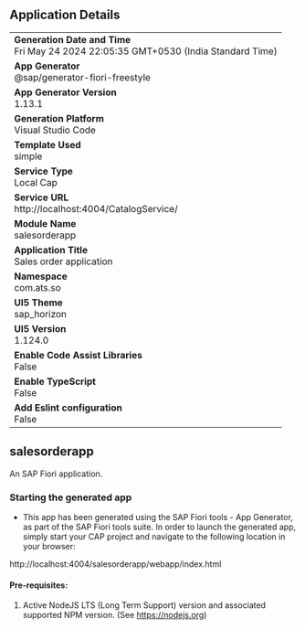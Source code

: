 ## Application Details
|               |
| ------------- |
|**Generation Date and Time**<br>Fri May 24 2024 22:05:35 GMT+0530 (India Standard Time)|
|**App Generator**<br>@sap/generator-fiori-freestyle|
|**App Generator Version**<br>1.13.1|
|**Generation Platform**<br>Visual Studio Code|
|**Template Used**<br>simple|
|**Service Type**<br>Local Cap|
|**Service URL**<br>http://localhost:4004/CatalogService/
|**Module Name**<br>salesorderapp|
|**Application Title**<br>Sales order application|
|**Namespace**<br>com.ats.so|
|**UI5 Theme**<br>sap_horizon|
|**UI5 Version**<br>1.124.0|
|**Enable Code Assist Libraries**<br>False|
|**Enable TypeScript**<br>False|
|**Add Eslint configuration**<br>False|

## salesorderapp

An SAP Fiori application.

### Starting the generated app

-   This app has been generated using the SAP Fiori tools - App Generator, as part of the SAP Fiori tools suite.  In order to launch the generated app, simply start your CAP project and navigate to the following location in your browser:

http://localhost:4004/salesorderapp/webapp/index.html

#### Pre-requisites:

1. Active NodeJS LTS (Long Term Support) version and associated supported NPM version.  (See https://nodejs.org)


